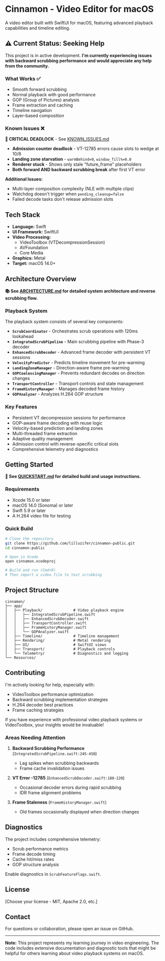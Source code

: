 # Cinnamon - Video Editor for macOS

A video editor built with SwiftUI for macOS, featuring advanced playback capabilities and timeline editing.

## ⚠️ Current Status: Seeking Help

This project is in active development. **I'm currently experiencing issues with backward scrubbing performance and would appreciate any help from the community.**

### What Works ✅
- Smooth forward scrubbing
- Normal playback with good performance
- GOP (Group of Pictures) analysis
- Frame extraction and caching
- Timeline navigation
- Layer-based composition

### Known Issues ❌

**🔴 CRITICAL DEADLOCK** - See [KNOWN_ISSUES.md](KNOWN_ISSUES.md)
- **Admission counter deadlock** - VT-12785 errors cause slots to wedge at 10/8
- **Landing zone starvation** - `warmBehind=0`, `window_fill%=0.0`
- **Renderer stuck** - Shows only stale "future_frame" placeholders
- **Both forward AND backward scrubbing break** after first VT error

**Additional Issues:**
- Multi-layer composition complexity (NLE with multiple clips)
- Watchdog doesn't trigger when `pending_cleanup=false`
- Failed decode tasks don't release admission slots

## Tech Stack

- **Language:** Swift
- **UI Framework:** SwiftUI
- **Video Processing:**
  - VideoToolbox (VTDecompressionSession)
  - AVFoundation
  - Core Media
- **Graphics:** Metal
- **Target:** macOS 14.0+

## Architecture Overview

**📚 See [ARCHITECTURE.md](ARCHITECTURE.md) for detailed system architecture and reverse scrubbing flow.**

### Playback System
The playback system consists of several key components:

- **`ScrubCoordinator`** - Orchestrates scrub operations with 120ms lookahead
- **`IntegratedScrubPipeline`** - Main scrubbing pipeline with Phase-3 decoder
- **`EnhancedScrubDecoder`** - Advanced frame decoder with persistent VT sessions
- **`VelocityPredictor`** - Predicts timeline movement for pre-warming
- **`LandingZoneManager`** - Direction-aware frame pre-warming
- **`GOPCoalescingManager`** - Prevents redundant decodes on direction changes
- **`TransportController`** - Transport controls and state management
- **`FrameHistoryManager`** - Manages decoded frame history
- **`GOPAnalyzer`** - Analyzes H.264 GOP structure

### Key Features
- Persistent VT decompression sessions for performance
- GOP-aware frame decoding with reuse logic
- Velocity-based prediction and landing zones
- Multi-threaded frame extraction
- Adaptive quality management
- Admission control with reverse-specific critical slots
- Comprehensive telemetry and diagnostics

## Getting Started

**📖 See [QUICKSTART.md](QUICKSTART.md) for detailed build and usage instructions.**

### Requirements
- Xcode 15.0 or later
- macOS 14.0 (Sonoma) or later
- Swift 5.9 or later
- A H.264 video file for testing

### Quick Build

```bash
# Clone the repository
git clone https://github.com/lilluzifer/cinnamon-public.git
cd cinnamon-public

# Open in Xcode
open cinnamon.xcodeproj

# Build and run (Cmd+R)
# Then import a video file to test scrubbing
```

## Project Structure

```
cinnamon/
├── app/
│   ├── Playback/              # Video playback engine
│   │   ├── IntegratedScrubPipeline.swift
│   │   ├── EnhancedScrubDecoder.swift
│   │   ├── TransportController.swift
│   │   ├── FrameHistoryManager.swift
│   │   └── GOPAnalyzer.swift
│   ├── Timeline/              # Timeline management
│   ├── Rendering/             # Metal rendering
│   ├── UI/                    # SwiftUI views
│   ├── Transport/             # Playback controls
│   └── Telemetry/             # Diagnostics and logging
└── Resources/
```

## Contributing

I'm actively looking for help, especially with:
- VideoToolbox performance optimization
- Backward scrubbing implementation strategies
- H.264 decoder best practices
- Frame caching strategies

If you have experience with professional video playback systems or VideoToolbox, your insights would be invaluable!

### Areas Needing Attention

1. **Backward Scrubbing Performance** (`IntegratedScrubPipeline.swift:245-450`)
   - Lag spikes when scrubbing backwards
   - Frame cache invalidation issues

2. **VT Error -12785** (`EnhancedScrubDecoder.swift:180-220`)
   - Occasional decoder errors during rapid scrubbing
   - IDR frame alignment problems

3. **Frame Staleness** (`FrameHistoryManager.swift`)
   - Old frames occasionally displayed when direction changes

## Diagnostics

The project includes comprehensive telemetry:
- Scrub performance metrics
- Frame decode timing
- Cache hit/miss rates
- GOP structure analysis

Enable diagnostics in `ScrubFeatureFlags.swift`.

## License

[Choose your license - MIT, Apache 2.0, etc.]

## Contact

For questions or collaboration, please open an issue on GitHub.

---

**Note:** This project represents my learning journey in video engineering. The code includes extensive documentation and diagnostic tools that might be helpful for others learning about video playback systems on macOS.
